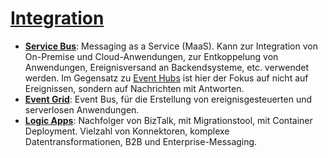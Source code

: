 # [Integration]

* **[Service Bus]**: Messaging as a Service (MaaS).
    Kann zur Integration von On-Premise und Cloud-Anwendungen, zur
    Entkoppelung von Anwendungen, Ereignisversand an Backendsysteme, etc.
    verwendet werden. Im Gegensatz zu [Event Hubs](/analysis.md)
    ist hier der Fokus auf nicht auf Ereignissen, sondern auf Nachrichten mit
    Antworten.
* **[Event Grid]**: Event Bus, für die Erstellung von
    ereignisgesteuerten und serverlosen Anwendungen.
* **[Logic Apps]**: Nachfolger von BizTalk, mit Migrationstool, mit Container
    Deployment. Vielzahl von Konnektoren, komplexe Datentransformationen, B2B
    und Enterprise-Messaging.

[Integration]: https://azure.microsoft.com/de-de/services/#integration
[Service Bus]: https://azure.microsoft.com/de-de/services/service-bus/
[Event Grid]: https://azure.microsoft.com/de-de/services/event-grid/
[Logic Apps]: https://azure.microsoft.com/de-de/services/logic-apps/
